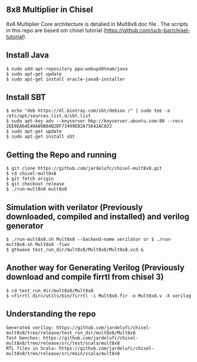 8x8 Multiplier in Chisel
-------------------------

8x8 Multiplier Core architecture is detalied in Mult8x8.doc file . The scripts in this repo are based om chisel tutorial (https://github.com/ucb-bar/chisel-tutorial).

Install Java
------------

    $ sudo add-apt-repository ppa:webupd8team/java
    $ sudo apt-get update
    $ sudo apt-get install oracle-java8-installer


Install SBT
-----------

    $ echo "deb https://dl.bintray.com/sbt/debian /" | sudo tee -a /etc/apt/sources.list.d/sbt.list
    $ sudo apt-key adv --keyserver hkp://keyserver.ubuntu.com:80 --recv 2EE0EA64E40A89B84B2DF73499E82A75642AC823
    $ sudo apt-get update
    $ sudo apt-get install sbt


Getting the Repo and running 
----------------------------

    $ git clone https://github.com/jardelufc/chisel-mult8x8.git
    $ cd chisel-mult8x8
    $ git fetch origin
    $ git checkout release
    $ ./run-mult8x8 mult8x8
    
Simulation with verilator (Previously downloaded, compiled and installed) and verilog generator
-----------------------------------------------

    $ ./run-mult8x8.sh Mult8x8 --backend-name verilator or $ ./run-mult8x8.sh Mult8x8 -fiwv
    $ gtkwave test_run_dir/mult8x8/Mult8x8/Mult8x8.vcd &
    
Another way for Generating Verilog (Previously download and compile firrtl from chisel 3)
-------------------------------------------------------------------------
    $ cd test_run_dir/mult8x8/Mult8x8
    $ <firrtl dir>/utils/bin/firrtl -i Mult8x8.fir -o Mult8x8.v -X verilog

Understanding the repo
----------------------

    Generated verilog: https://github.com/jardelufc/chisel-mult8x8/tree/release/test_run_dir/mult8x8/Mult8x8
    Test benches: https://github.com/jardelufc/chisel-mult8x8/tree/release/src/test/scala/mult8x8
    RTL files in Scala: https://github.com/jardelufc/chisel-mult8x8/tree/release/src/main/scala/mult8x8

